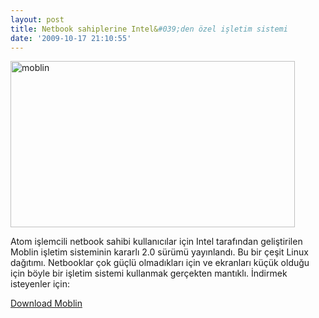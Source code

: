 ```yaml
---
layout: post
title: Netbook sahiplerine Intel&#039;den özel işletim sistemi
date: '2009-10-17 21:10:55'
---
```


<img class="aligncenter size-full wp-image-609" title="moblin" src="http://devdala.files.wordpress.com/2009/10/image.jpg" alt="moblin" width="455" height="266" />

Atom işlemcili netbook sahibi kullanıcılar için Intel tarafından geliştirilen Moblin işletim sisteminin kararlı 2.0 sürümü yayınlandı. Bu bir çeşit Linux dağıtımı. Netbooklar çok güçlü olmadıkları için ve ekranları küçük olduğu için böyle bir işletim sistemi kullanmak gerçekten mantıklı. İndirmek isteyenler için:

<a href="http://moblin.org/downloads" target="_blank">Download Moblin</a>